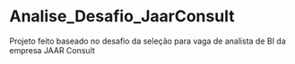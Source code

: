 # Analise_Desafio_JaarConsult
Projeto feito baseado no desafio da seleção para vaga de analista de BI da empresa JAAR Consult

